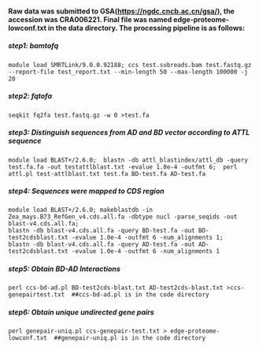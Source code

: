 #### Raw data was submitted to GSA(https://ngdc.cncb.ac.cn/gsa/), the accession was CRA006221. Final file was named edge-proteome-lowconf.txt in the data directory. The processing pipeline is as follows:
##### step1: bamtofq  
`module load SMRTLink/9.0.0.92188; ccs test.subreads.bam test.fastq.gz ‐‐report‐file test_report.txt ‐‐min‐length 50 ‐‐max‐length 100000 ‐j 20`

##### step2: fqtofa  
`seqkit fq2fa test.fastq.gz ‐w 0 >test.fa`

##### step3: Distinguish sequences from AD and BD vector according to ATTL sequence  
`module load BLAST+/2.6.0;  blastn ‐db attl_blastindex/attl_db ‐query test.fa.fa ‐out testattlblast.txt ‐evalue 1.0e‐4 ‐outfmt 6;  perl attl.pl test‐attlblast.txt test.fa BD‐test.fa AD‐test.fa`

##### step4: Sequences were mapped to CDS region  
`module load BLAST+/2.6.0; makeblastdb ‐in Zea_mays.B73_RefGen_v4.cds.all.fa ‐dbtype nucl ‐parse_seqids ‐out blast‐v4.cds.all.fa;`  
`blastn ‐db blast‐v4.cds.all.fa ‐query BD‐test.fa ‐out BD‐test2cdsblast.txt ‐evalue 1.0e‐4 ‐outfmt 6 ‐num_alignments 1;`  
`blastn ‐db blast‐v4.cds.all.fa ‐query AD‐test.fa ‐out AD‐test2cdsblast.txt ‐evalue 1.0e‐4 ‐outfmt 6 ‐num_alignments 1`

##### step5: Obtain BD-AD Interactions  
`perl ccs-bd-ad.pl BD‐test2cds‐blast.txt AD‐test2cds‐blast.txt >ccs‐genepairtest.txt  ##ccs-bd-ad.pl is in the code directory`

##### step6: Obtain unique undirected gene pairs  
`perl genepair-uniq.pl ccs‐genepair‐test.txt > edge-proteome-lowconf.txt  ##genepair-uniq.pl is in the code directory`

